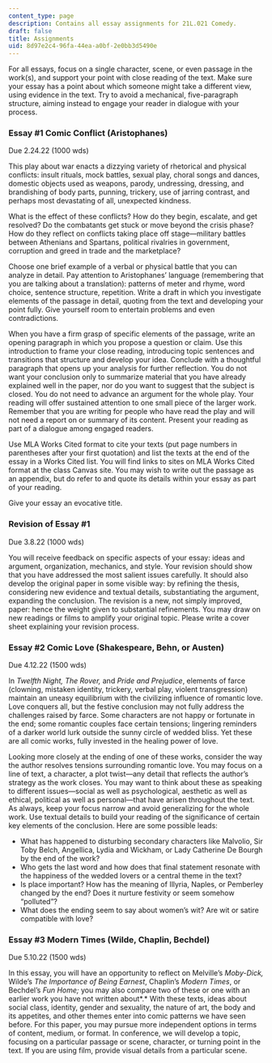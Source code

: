 ```yaml
---
content_type: page
description: Contains all essay assignments for 21L.021 Comedy.
draft: false
title: Assignments
uid: 8d97e2c4-96fa-44ea-a0bf-2e0bb3d5490e
---
```

For all essays, focus on a single character, scene, or even passage in the work(s), and support your point with close reading of the text. Make sure your essay has a point about which someone might take a different view, using evidence in the text. Try to avoid a mechanical, five-paragraph structure, aiming instead to engage your reader in dialogue with your process.

### Essay #1 Comic Conflict (Aristophanes) 

Due 2.24.22 (1000 wds)  

This play about war enacts a dizzying variety of rhetorical and physical conflicts: insult rituals, mock battles, sexual play, choral songs and dances, domestic objects used as weapons, parody, undressing, dressing, and brandishing of body parts, punning, trickery, use of jarring contrast, and perhaps most devastating of all, unexpected kindness.

What is the effect of these conflicts? How do they begin, escalate, and get resolved? Do the combatants get stuck or move beyond the crisis phase? How do they reflect on conflicts taking place off stage—military battles between Athenians and Spartans, political rivalries in government, corruption and greed in trade and the marketplace?

Choose one brief example of a verbal or physical battle that you can analyze in detail. Pay attention to Aristophanes’ language (remembering that you are talking about a translation): patterns of meter and rhyme, word choice, sentence structure, repetition. Write a draft in which you investigate elements of the passage in detail, quoting from the text and developing your point fully. Give yourself room to entertain problems and even contradictions.

When you have a firm grasp of specific elements of the passage, write an opening paragraph in which you propose a question or claim. Use this introduction to frame your close reading, introducing topic sentences and transitions that structure and develop your idea. Conclude with a thoughtful paragraph that opens up your analysis for further reflection. You do not want your conclusion only to summarize material that you have already explained well in the paper, nor do you want to suggest that the subject is closed. You do not need to advance an argument for the whole play. Your reading will offer sustained attention to one small piece of the larger work. Remember that you are writing for people who have read the play and will not need a report on or summary of its content. Present your reading as part of a dialogue among engaged readers.

Use MLA Works Cited format to cite your texts (put page numbers in parentheses after your first quotation) and list the texts at the end of the essay in a Works Cited list. You will find links to sites on MLA Works Cited format at the class Canvas site. You may wish to write out the passage as an appendix, but do refer to and quote its details within your essay as part of your reading.

Give your essay an evocative title.

### Revision of Essay #1 

Due 3.8.22 (1000 wds)

You will receive feedback on specific aspects of your essay: ideas and argument, organization, mechanics, and style. Your revision should show that you have addressed the most salient issues carefully. It should also develop the original paper in some visible way: by refining the thesis, considering new evidence and textual details, substantiating the argument, expanding the conclusion. The revision is a new, not simply improved, paper: hence the weight given to substantial refinements. You may draw on new readings or films to amplify your original topic. Please write a cover sheet explaining your revision process.

### Essay #2 Comic Love (Shakespeare, Behn, or Austen) 

Due 4.12.22 (1500 wds)

In *Twelfth Night, The Rover,* and *Pride and Prejudice*, elements of farce (clowning, mistaken identity, trickery, verbal play, violent transgression) maintain an uneasy equilibrium with the civilizing influence of romantic love. Love conquers all, but the festive conclusion may not fully address the challenges raised by farce. Some characters are not happy or fortunate in the end; some romantic couples face certain tensions; lingering reminders of a darker world lurk outside the sunny circle of wedded bliss. Yet these are all comic works, fully invested in the healing power of love.

Looking more closely at the ending of one of these works, consider the way the author resolves tensions surrounding romantic love. You may focus on a line of text, a character, a plot twist—any detail that reflects the author’s strategy as the work closes. You may want to think about these as speaking to different issues—social as well as psychological, aesthetic as well as ethical, political as well as personal—that have arisen throughout the text. As always, keep your focus narrow and avoid generalizing for the whole work. Use textual details to build your reading of the significance of certain key elements of the conclusion. Here are some possible leads:

- What has happened to disturbing secondary characters like Malvolio, Sir Toby Belch, Angellica, Lydia and Wickham, or Lady Catherine De Bourgh by the end of the work?
- Who gets the last word and how does that final statement resonate with the happiness of the wedded lovers or a central theme in the text?
- Is place important? How has the meaning of Illyria, Naples, or Pemberley changed by the end? Does it nurture festivity or seem somehow “polluted”?
- What does the ending seem to say about women’s wit? Are wit or satire compatible with love?  

### Essay #3 Modern Times (Wilde, Chaplin, Bechdel) 

Due 5.10.22 (1500 wds)

In this essay, you will have an opportunity to reflect on Melville’s *Moby-Dick,* Wilde’s *The Importance of Being Earnest*, Chaplin’s *Modern Times*, or Bechdel’s *Fun Home;* you may also compare two of these or one with an earlier work you have not written about*.* With these texts, ideas about social class, identity, gender and sexuality, the nature of art, the body and its appetites, and other themes enter into comic patterns we have seen before. For this paper, you may pursue more independent options in terms of content, medium, or format. In conference, we will develop a topic, focusing on a particular passage or scene, character, or turning point in the text. If you are using film, provide visual details from a particular scene.